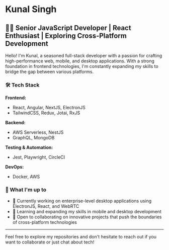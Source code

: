 # Kunal Singh

## 👨‍💻 Senior JavaScript Developer | React Enthusiast | Exploring Cross-Platform Development

Hello! I'm Kunal, a seasoned full-stack developer with a passion for crafting high-performance web, mobile, and desktop applications. With a strong foundation in frontend technologies, I'm constantly expanding my skills to bridge the gap between various platforms.


### 🛠 Tech Stack

**Frontend:** 
- React, Angular, NextJS, ElectronJS
- TailwindCSS, Redux, Jotai, RxJS

**Backend:** 
- AWS Serverless, NestJS
- GraphQL, MongoDB

**Testing & Automation:** 
- Jest, Playwright, CircleCI

**DevOps:** 
- Docker, AWS


### 🚀 What I'm up to

- 🔭 Currently working on enterprise-level desktop applications using ElectronJS, React, and WebRTC
- 🌱 Learning and expanding my skills in mobile and desktop development
- 👯 Open to collaborating on innovative projects that push the boundaries of cross-platform technologies

---

Feel free to explore my repositories and don't hesitate to reach out if you want to collaborate or just chat about tech!


